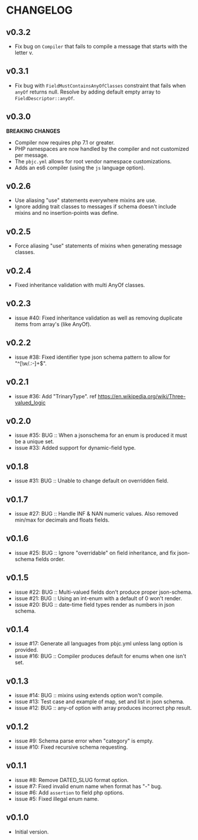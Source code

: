 # CHANGELOG


## v0.3.2
* Fix bug on `Compiler` that fails to compile a message that starts with the letter v.


## v0.3.1
* Fix bug with `FieldMustContainsAnyOfClasses` constraint that fails when `anyOf` returns null.
  Resolve by adding default empty array to `FieldDescriptor::anyOf`.


## v0.3.0
__BREAKING CHANGES__

* Compiler now requires php 7.1 or greater. 
* PHP namespaces are now handled by the compiler and not customized per message.
* The `pbjc.yml` allows for root vendor namespace customizations.
* Adds an es6 compiler (using the `js` language option).


## v0.2.6
* Use aliasing "use" statements everywhere mixins are use.
* Ignore adding trait classes to messages if schema doesn't include mixins and no insertion-points was define.


## v0.2.5
* Force aliasing "use" statements of mixins when generating message classes.


## v0.2.4
* Fixed inheritance validation with multi AnyOf classes.


## v0.2.3
* issue #40: Fixed inheritance validation as well as removing duplicate items from array's (like AnyOf).


## v0.2.2
* issue #38: Fixed identifier type json schema pattern to allow for "^[\w\/\.:-]+$".


## v0.2.1
* issue #36: Add "TrinaryType".  ref https://en.wikipedia.org/wiki/Three-valued_logic


## v0.2.0
* issue #35: BUG :: When a jsonschema for an enum is produced it must be a unique set.
* issue #33: Added support for dynamic-field type.


## v0.1.8
* issue #31: BUG :: Unable to change default on overridden field.


## v0.1.7
* issue #27: BUG :: Handle INF & NAN numeric values. Also removed min/max for decimals and floats fields.


## v0.1.6
* issue #25: BUG :: Ignore "overridable" on field inheritance, and fix json-schema fields order.


## v0.1.5
* issue #22: BUG :: Multi-valued fields don't produce proper json-schema.
* issue #21: BUG :: Using an int-enum with a default of 0 won't render.
* issue #20: BUG :: date-time field types render as numbers in json schema.


## v0.1.4
* issue #17: Generate all languages from pbjc.yml unless lang option is provided.
* issue #16: BUG :: Compiler produces default for enums when one isn't set.


## v0.1.3
* issue #14: BUG :: mixins using extends option won't compile.
* issue #13: Test case and example of map, set and list in json schema.
* issue #12: BUG :: any-of option with array produces incorrect php result.


## v0.1.2
* issue #9: Schema parse error when "category" is empty.
* issue #10: Fixed recursive schema requesting.


## v0.1.1
* issue #8: Remove DATED_SLUG format option.
* issue #7: Fixed invalid enum name when format has "-" bug.
* issue #6: Add `assertion` to field php options.
* issue #5: Fixed illegal enum name.


## v0.1.0
* Initial version.
